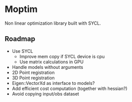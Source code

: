 # Moptim
Non linear optimization library built with SYCL.

## Roadmap
- Use SYCL
  - Improve mem copy if SYCL device is cpu
  - Use matrix calculations in GPU
- Handle models without arguments
- 2D Point registration
- 3D Point registration
- Eigen::VectorXd as interface to models?
- Add efficient cost computation (together with hessian?)
- Avoid copying input/obs dataset